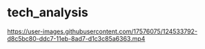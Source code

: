 # tech_analysis

https://user-images.githubusercontent.com/17576075/124533792-d8c5bc80-ddc7-11eb-8ad7-d1c3c85a6363.mp4


